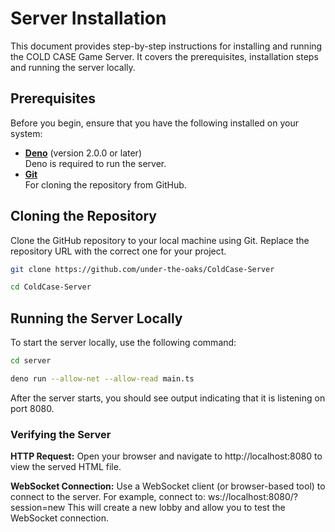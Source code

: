 # Server Installation

This document provides step-by-step instructions for installing and running the 
COLD CASE Game Server. It covers the prerequisites, installation steps and running the 
server locally.


## Prerequisites

Before you begin, ensure that you have the following installed on your system:

- **[Deno](https://deno.land/)** (version 2.0.0 or later)  
  Deno is required to run the server.
- **[Git](https://git-scm.com/)**  
  For cloning the repository from GitHub.

## Cloning the Repository

Clone the GitHub repository to your local machine using Git. Replace the repository URL with the correct one for your project.

```sh
git clone https://github.com/under-the-oaks/ColdCase-Server
```
```sh
cd ColdCase-Server
```

## Running the Server Locally
To start the server locally, use the following command:

```sh
cd server
```
```sh
deno run --allow-net --allow-read main.ts
```

After the server starts, you should see output indicating that it is listening on port 8080.

### Verifying the Server
**HTTP Request:**
Open your browser and navigate to http://localhost:8080 to view the served HTML file.

**WebSocket Connection:**
Use a WebSocket client (or browser-based tool) to connect to the server. For example, connect to:
ws://localhost:8080/?session=new
This will create a new lobby and allow you to test the WebSocket connection.